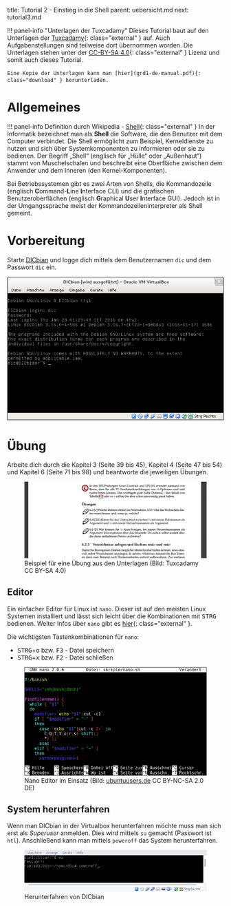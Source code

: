 title: Tutorial 2 - Einstieg in die Shell
parent: uebersicht.md
next: tutorial3.md

!!! panel-info "Unterlagen der Tuxcadamy"
    Dieses Tutorial baut auf den Unterlagen der [Tuxcadamy](https://www.tuxcademy.org/){: class="external" } auf. Auch Aufgabenstellungen
    sind teilweise dort übernommen worden. Die Unterlagen stehen unter der [CC-BY-SA 4.0](http://creativecommons.org/licenses/by-sa/4.0/){: class="external" }
    Lizenz und somit auch dieses Tutorial.

    Eine Kopie der Unterlagen kann man [hier](grd1-de-manual.pdf){: class="download" } herunterladen.

# Allgemeines

!!! panel-info Definition durch Wikipedia - [Shell](https://de.wikipedia.org/wiki/Shell_(Betriebssystem)){: class="external" }
  In der Informatik bezeichnet man als **Shell** die Software, die den Benutzer mit dem Computer verbindet. Die Shell
  ermöglicht zum Beispiel, Kerneldienste zu nutzen und sich über Systemkomponenten zu informieren oder sie zu bedienen.
  Der Begriff „Shell“ (englisch für „Hülle“ oder „Außenhaut“) stammt von Muschelschalen und beschreibt eine Oberfläche
  zwischen dem Anwender und dem Inneren (den Kernel-Komponenten).

  Bei Betriebssystemen gibt es zwei Arten von Shells, die Kommandozeile (englisch **C**ommand-**L**ine **I**nterface CLI)
  und die grafischen Benutzeroberflächen (englisch **G**raphical **U**ser **I**nterface GUI). Jedoch ist in der
  Umgangssprache meist der Kommandozeileninterpreter als Shell gemeint.

# Vorbereitung
Starte [DICbian](dicbian.html) und logge dich mittels dem Benutzernamen <code>dic</code> und dem Passwort <code>dic</code> ein.

![DICbian nach dem Login](dicbian_shell.png)

# Übung

Arbeite dich durch die Kapitel 3 (Seite 39 bis 45), Kapitel 4 (Seite 47 bis 54) und Kapitel 6 (Seite 71 bis 98) und
beantworte die jeweiligen Übungen.

<figure><img src="tutorial_uebung.png"><figcaption>Beispiel für eine Übung aus den Unterlagen (Bild: Tuxcadamy CC BY-SA 4.0)</figcaption></figure>

## Editor
Ein einfacher Editor für Linux ist <code>nano</code>. Dieser ist auf den meisten Linux Systemen installiert und lässt sich leicht
über die Kombinationen mit <kbd>STRG</kbd> bedienen. Weiter Infos über <code>nano</code> gibt es [hier](https://wiki.ubuntuusers.de/Nano/){: class="external" }.

Die wichtigsten Tastenkombinationen für <code>nano</code>:

* <kbd>STRG</kbd>+<kbd>o</kbd> bzw. <kbd>F3</kbd> - Datei speichern
* <kbd>STRG</kbd>+<kbd>x</kbd> bzw. <kbd>F2</kbd> - Datei schließen

<figure><img src="tutorial_nano.png"><figcaption>Nano Editor im Einsatz (Bild: <a href="https://wiki.ubuntuusers.de/Nano/">ubuntuusers.de</a> CC BY-NC-SA 2.0 DE)</figcaption></figure>

## System herunterfahren
Wenn man DICbian in der Virtualbox herunterfahren möchte muss man sich erst als *Superuser* anmelden. Dies wird mittels
<code>su</code> gemacht (Passwort ist <code>htl</code>). Anschließend kann man mittels <code>poweroff</code> das System herunterfahren.

<figure><img src="tutorial_poweroff.png"><figcaption>Herunterfahren von DICbian</figcaption></figure>
